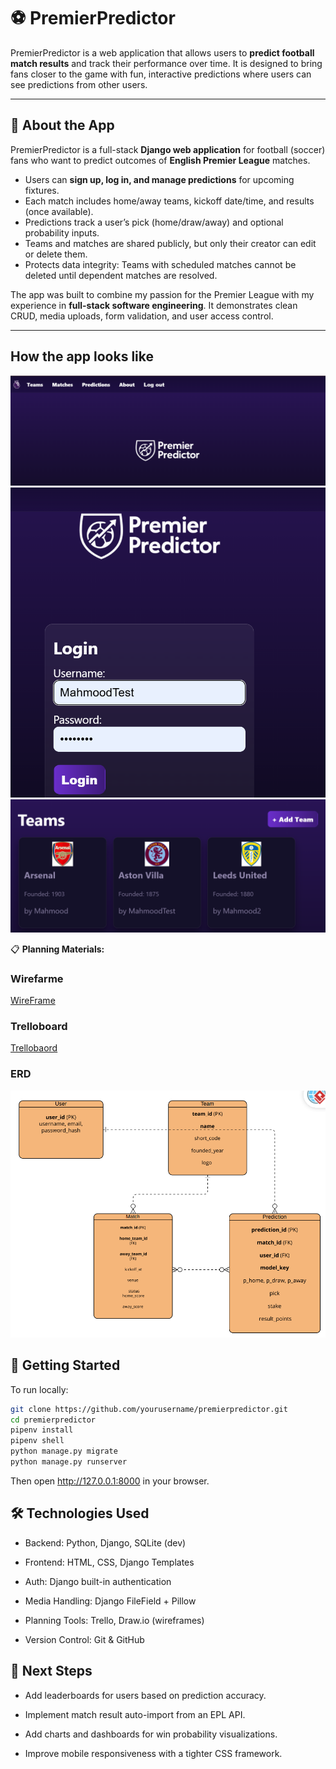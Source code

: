 # ⚽ PremierPredictor

PremierPredictor is a web application that allows users to **predict football match results** and track their performance over time. It is designed to bring fans closer to the game with fun, interactive predictions where users can see predictions from other users.

---

## 📝 About the App
PremierPredictor is a full-stack **Django web application** for football (soccer) fans who want to predict outcomes of **English Premier League** matches.  

- Users can **sign up, log in, and manage predictions** for upcoming fixtures.  
- Each match includes home/away teams, kickoff date/time, and results (once available).  
- Predictions track a user’s pick (home/draw/away) and optional probability inputs.  
- Teams and matches are shared publicly, but only their creator can edit or delete them.  
- Protects data integrity: Teams with scheduled matches cannot be deleted until dependent matches are resolved.  

The app was built to combine my passion for the Premier League with my experience in **full-stack software engineering**. It demonstrates clean CRUD, media uploads, form validation, and user access control.

---

## How the app looks like
![AppHomePage](image.png)
![LoginPage](image2.png)
![TeamIndexPage](image3.png)


📋 **Planning Materials:**  
### Wirefarme
[WireFrame](https://excalidraw.com/#json=feE8KOHw6J5PpKaYZTpw3,bOAcUPDCYGuciMVVs24bkQ)
### Trelloboard
[Trellobaord](https://trello.com/b/O4i0GB5J/premierpredictor)
### ERD 
![ERD Screenshot](ERD.png)

## 🚀 Getting Started

To run locally:

```bash
git clone https://github.com/yourusername/premierpredictor.git
cd premierpredictor
pipenv install
pipenv shell
python manage.py migrate
python manage.py runserver
```
Then open http://127.0.0.1:8000 in your browser.

## 🛠️ Technologies Used

- Backend: Python, Django, SQLite (dev)

- Frontend: HTML, CSS, Django Templates

- Auth: Django built-in authentication

- Media Handling: Django FileField + Pillow

- Planning Tools: Trello, Draw.io (wireframes)

- Version Control: Git & GitHub

## 🔮 Next Steps

- Add leaderboards for users based on prediction accuracy.

- Implement match result auto-import from an EPL API.

- Add charts and dashboards for win probability visualizations.

- Improve mobile responsiveness with a tighter CSS framework.